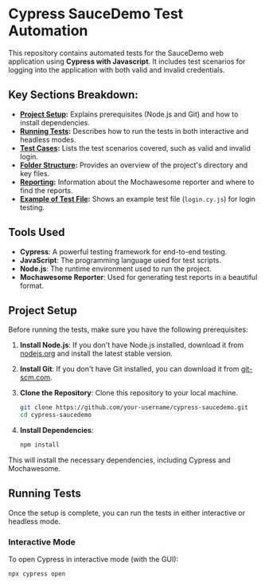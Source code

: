# Cypress SauceDemo Test Automation

This repository contains automated tests for the SauceDemo web application using **Cypress with Javascript**. It includes test scenarios for logging into the application with both valid and invalid credentials.

## Key Sections Breakdown:
- **[Project Setup](#project-setup):** Explains prerequisites (Node.js and Git) and how to install dependencies.
- **[Running Tests](#running-tests):** Describes how to run the tests in both interactive and headless modes.
- **[Test Cases](#test-cases):** Lists the test scenarios covered, such as valid and invalid login.
- **[Folder Structure](#folder-structure):** Provides an overview of the project's directory and key files.
- **[Reporting](#reporting):** Information about the Mochawesome reporter and where to find the reports.
- **[Example of Test File](#example-of-test-file):** Shows an example test file (`login.cy.js`) for login testing.

## Tools Used
- **Cypress**: A powerful testing framework for end-to-end testing.
- **JavaScript**: The programming language used for test scripts.
- **Node.js**: The runtime environment used to run the project.
- **Mochawesome Reporter**: Used for generating test reports in a beautiful format.

## Project Setup

Before running the tests, make sure you have the following prerequisites:

1. **Install Node.js**: If you don't have Node.js installed, download it from [nodejs.org](https://nodejs.org/) and install the latest stable version.
   
2. **Install Git**: If you don't have Git installed, you can download it from [git-scm.com](https://git-scm.com/).

3. **Clone the Repository**: Clone this repository to your local machine.
    ```bash
    git clone https://github.com/your-username/cypress-saucedemo.git
    cd cypress-saucedemo
    ```

4. **Install Dependencies**:
    ```bash
    npm install
    ```

This will install the necessary dependencies, including Cypress and Mochawesome.

## Running Tests

Once the setup is complete, you can run the tests in either interactive or headless mode.

### Interactive Mode

To open Cypress in interactive mode (with the GUI):

```bash
npx cypress open
